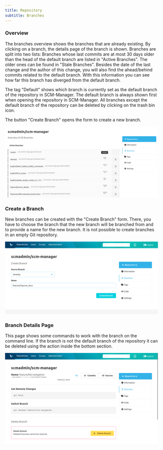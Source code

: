 ```yaml
---
title: Repository
subtitle: Branches
---
```

### Overview
The branches overview shows the branches that are already existing. By clicking on a branch, the details page of the branch is shown.
Branches are split into two lists: Branches whose last commits are at most 30 days older than the head of the default
branch are listed in "Active Branches". The older ones can be found in "Stale Branches".
Besides the date of the last change and the author of this change, you will also find the ahead/behind commits related to the default branch.
With this information you can see how far this branch has diverged from the default branch.

The tag "Default" shows which branch is currently set as the default branch of the repository in SCM-Manager. The default branch is always shown first when opening the repository in SCM-Manager.
All branches except the default branch of the repository can be deleted by clicking on the trash bin icon.

The button "Create Branch" opens the form to create a new branch.

![Branches Overview](assets/repository-branches-overview.png)

### Create a Branch
New branches can be created with the "Create Branch" form. There, you have to choose the branch that the new branch will be branched from and to provide a name for the new branch. It is not possible to create branches in an empty Git repository.

![Create Branch](assets/repository-create-branch.png)

### Branch Details Page
This page shows some commands to work with the branch on the command line.
If the branch is not the default branch of the repository it can be deleted using the action inside the bottom section.

![Branch Details Page](assets/repository-branch-detailView.png)
